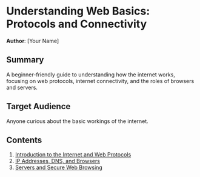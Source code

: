 # Understanding Web Basics: Protocols and Connectivity

**Author**: [Your Name]

## Summary
A beginner-friendly guide to understanding how the internet works, focusing on web protocols, internet connectivity, and the roles of browsers and servers.

## Target Audience
Anyone curious about the basic workings of the internet.

## Contents
1. [Introduction to the Internet and Web Protocols](Webintro.md)
2. [IP Addresses, DNS, and Browsers](IP-DNS&Browser.md)
3. [Servers and Secure Web Browsing](Severs&Browsing.md)
